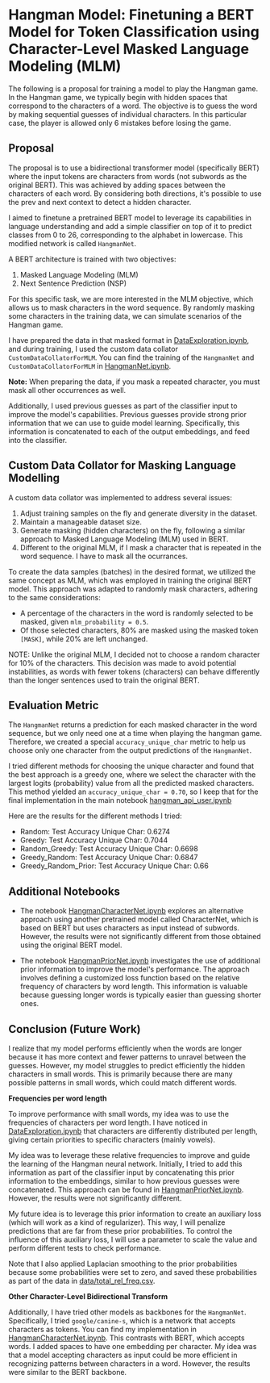 # Hangman Model: Finetuning a BERT Model for Token Classification using Character-Level Masked Language Modeling (MLM)

The following is a proposal for training a model to play the Hangman game. In the Hangman game, we typically begin with hidden spaces that correspond to the characters of a word. The objective is to guess the word by making sequential guesses of individual characters. In this particular case, the player is allowed only 6 mistakes before losing the game.

## Proposal

The proposal is to use a bidirectional transformer model (specifically BERT) where the input tokens are characters from words (not subwords as the original BERT). This was achieved by adding spaces between the characters of each word. By considering both directions, it's possible to use the prev and next context to detect a hidden character.

I aimed to finetune a pretrained BERT model to leverage its capabilities in language understanding and add a simple classifier on top of it to predict classes from 0 to 26, corresponding to the alphabet in lowercase. This modified network is called `HangmanNet`.

A BERT architecture is trained with two objectives:

1. Masked Language Modeling (MLM)
2. Next Sentence Prediction (NSP)

For this specific task, we are more interested in the MLM objective, which allows us to mask characters in the word sequence. By randomly masking some characters in the training data, we can simulate scenarios of the Hangman game.

I have prepared the data in that masked format in [DataExploration.ipynb](DataExploration.ipynb), and during training, I used the custom data collator `CustomDataCollatorForMLM`. You can find the training of the `HangmanNet` and `CustomDataCollatorForMLM` in [HangmanNet.ipynb](HangmanNet.ipynb).

**Note:** When preparing the data, if you mask a repeated character, you must mask all other occurrences as well.

Additionally, I used previous guesses as part of the classifier input to improve the model's capabilities. Previous guesses provide strong prior information that we can use to guide model learning. Specifically, this information is concatenated to each of the output embeddings, and feed into the classifier.

## Custom Data Collator for Masking Language Modelling

A custom data collator was implemented to address several issues:

1. Adjust training samples on the fly and generate diversity in the dataset.
2. Maintain a manageable dataset size.
3. Generate masking (hidden characters) on the fly, following a similar approach to Masked Language Modeling (MLM) used in BERT.
4. Different to the original MLM, if I mask a character that is repeated in the word sequence. I have to mask all the ocurrances.

To create the data samples (batches) in the desired format, we utilized the same concept as MLM, which was employed in training the original BERT model. This approach was adapted to randomly mask characters, adhering to the same considerations:

- A percentage of the characters in the word is randomly selected to be masked, given `mlm_probability = 0.5`.
- Of those selected characters, 80% are masked using the masked token `[MASK]`, while 20% are left unchanged.

NOTE: Unlike the original MLM, I decided not to choose a random character for 10% of the characters. This decision was made to avoid potential instabilities, as words with fewer tokens (characters) can behave differently than the longer sentences used to train the original BERT.

## Evaluation Metric

The `HangmanNet` returns a prediction for each masked character in the word sequence, but we only need one at a time when playing the hangman game. Therefore, we created a special `accuracy_unique_char` metric to help us choose only one character from the output predictions of the `HangmanNet`.

I tried different methods for choosing the unique character and found that the best approach is a greedy one, where we select the character with the largest logits (probability) value from all the predicted masked characters. This method yielded an `accuracy_unique_char = 0.70`, so I keep that for the final implementation in the main notebook [hangman_api_user.ipynb](../hangman_api_user.ipynb)

Here are the results for the different methods I tried:

- Random: Test Accuracy Unique Char: 0.6274
- Greedy: Test Accuracy Unique Char: 0.7044
- Random_Greedy: Test Accuracy Unique Char: 0.6698
- Greedy_Random: Test Accuracy Unique Char: 0.6847
- Greedy_Random_Prior: Test Accuracy Unique Char: 0.66

## Additional Notebooks

- The notebook [HangmanCharacterNet.ipynb](HangmanCharacterNet.ipynb) explores an alternative approach using another pretrained model called CharacterNet, which is based on BERT but uses characters as input instead of subwords. However, the results were not significantly different from those obtained using the original BERT model.

- The notebook [HangmanPriorNet.ipynb](HangmanPriorNet.ipynb) investigates the use of additional prior information to improve the model's performance. The approach involves defining a customized loss function based on the relative frequency of characters by word length. This information is valuable because guessing longer words is typically easier than guessing shorter ones.

## Conclusion (Future Work)

I realize that my model performs efficiently when the words are longer because it has more context and fewer patterns to unravel between the guesses. However, my model struggles to predict efficiently the hidden characters in small words. This is primarily because there are many possible patterns in small words, which could match different words.

**Frequencies per word length**

To improve performance with small words, my idea was to use the frequencies of characters per word length. I have noticed in [DataExploration.ipynb](DataExploration.ipynb) that characters are differently distributed per length, giving certain priorities to specific characters (mainly vowels).

My idea was to leverage these relative frequencies to improve and guide the learning of the Hangman neural network. Initially, I tried to add this information as part of the classifier input by concatenating this prior information to the embeddings, similar to how previous guesses were concatenated. This approach can be found in [HangmanPriorNet.ipynb](HangmanPriorNet.ipynb). However, the results were not significantly different.

My future idea is to leverage this prior information to create an auxiliary loss (which will work as a kind of regularizer). This way, I will penalize predictions that are far from these prior probabilities. To control the influence of this auxiliary loss, I will use a parameter to scale the value and perform different tests to check performance.

Note that I also applied Laplacian smoothing to the prior probabilities because some probabilities were set to zero, and saved these probabilities as part of the data in [data/total_rel_freq.csv](character-bert/data/total_rel_freq.csv).

**Other Character-Level Bidirectional Transform**

Additionally, I have tried other models as backbones for the `HangmanNet`. Specifically, I tried `google/canine-s`, which is a network that accepts characters as tokens. You can find my implementation in [HangmanCharacterNet.ipynb](character-bert/HangmanCharacterNet.ipynb). This contrasts with BERT, which accepts words. I added spaces to have one embedding per character. My idea was that a model accepting characters as input could be more efficient in recognizing patterns between characters in a word. However, the results were similar to the BERT backbone.
